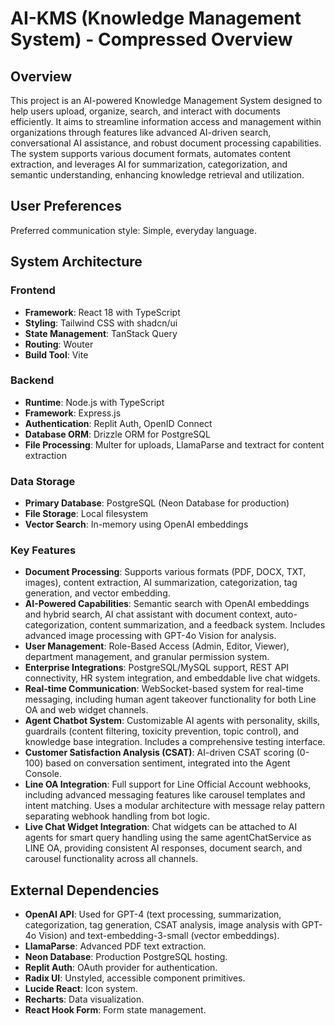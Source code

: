 # AI-KMS (Knowledge Management System) - Compressed Overview

## Overview
This project is an AI-powered Knowledge Management System designed to help users upload, organize, search, and interact with documents efficiently. It aims to streamline information access and management within organizations through features like advanced AI-driven search, conversational AI assistance, and robust document processing capabilities. The system supports various document formats, automates content extraction, and leverages AI for summarization, categorization, and semantic understanding, enhancing knowledge retrieval and utilization.

## User Preferences
Preferred communication style: Simple, everyday language.

## System Architecture
### Frontend
- **Framework**: React 18 with TypeScript
- **Styling**: Tailwind CSS with shadcn/ui
- **State Management**: TanStack Query
- **Routing**: Wouter
- **Build Tool**: Vite

### Backend
- **Runtime**: Node.js with TypeScript
- **Framework**: Express.js
- **Authentication**: Replit Auth, OpenID Connect
- **Database ORM**: Drizzle ORM for PostgreSQL
- **File Processing**: Multer for uploads, LlamaParse and textract for content extraction

### Data Storage
- **Primary Database**: PostgreSQL (Neon Database for production)
- **File Storage**: Local filesystem
- **Vector Search**: In-memory using OpenAI embeddings

### Key Features
- **Document Processing**: Supports various formats (PDF, DOCX, TXT, images), content extraction, AI summarization, categorization, tag generation, and vector embedding.
- **AI-Powered Capabilities**: Semantic search with OpenAI embeddings and hybrid search, AI chat assistant with document context, auto-categorization, content summarization, and a feedback system. Includes advanced image processing with GPT-4o Vision for analysis.
- **User Management**: Role-Based Access (Admin, Editor, Viewer), department management, and granular permission system.
- **Enterprise Integrations**: PostgreSQL/MySQL support, REST API connectivity, HR system integration, and embeddable live chat widgets.
- **Real-time Communication**: WebSocket-based system for real-time messaging, including human agent takeover functionality for both Line OA and web widget channels.
- **Agent Chatbot System**: Customizable AI agents with personality, skills, guardrails (content filtering, toxicity prevention, topic control), and knowledge base integration. Includes a comprehensive testing interface.
- **Customer Satisfaction Analysis (CSAT)**: AI-driven CSAT scoring (0-100) based on conversation sentiment, integrated into the Agent Console.
- **Line OA Integration**: Full support for Line Official Account webhooks, including advanced messaging features like carousel templates and intent matching. Uses a modular architecture with message relay pattern separating webhook handling from bot logic.
- **Live Chat Widget Integration**: Chat widgets can be attached to AI agents for smart query handling using the same agentChatService as LINE OA, providing consistent AI responses, document search, and carousel functionality across all channels.

## External Dependencies
- **OpenAI API**: Used for GPT-4 (text processing, summarization, categorization, tag generation, CSAT analysis, image analysis with GPT-4o Vision) and text-embedding-3-small (vector embeddings).
- **LlamaParse**: Advanced PDF text extraction.
- **Neon Database**: Production PostgreSQL hosting.
- **Replit Auth**: OAuth provider for authentication.
- **Radix UI**: Unstyled, accessible component primitives.
- **Lucide React**: Icon system.
- **Recharts**: Data visualization.
- **React Hook Form**: Form state management.